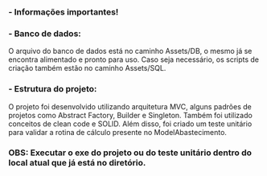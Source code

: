 ### - Informações importantes!

### - Banco de dados:

O arquivo do banco de dados está no caminho Assets/DB, o mesmo já se encontra alimentado e pronto para uso.
Caso seja necessário, os scripts de criação também estão no caminho Assets/SQL.

### - Estrutura do projeto:

O projeto foi desenvolvido utilizando arquitetura MVC, alguns padrões de projetos como Abstract Factory, Builder e Singleton.
Também foi utilizado conceitos de clean code e SOLID.
Além disso, foi criado um teste unitário para validar a rotina de cálculo presente no ModelAbastecimento.

### OBS: Executar o exe do projeto ou do teste unitário dentro do local atual que já está no diretório.

